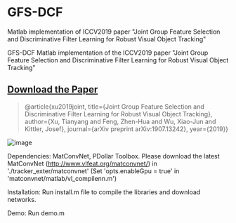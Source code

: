 # GFS-DCF
Matlab implementation of ICCV2019 paper "Joint Group Feature Selection and Discriminative Filter Learning for Robust Visual Object Tracking"

GFS-DCF Matlab implementation of the ICCV2019 paper
"Joint Group Feature Selection and Discriminative Filter Learning for
Robust Visual Object Tracking"

## [Download the Paper](https://www.researchgate.net/publication/334849529_Joint_Group_Feature_Selection_and_Discriminative_Filter_Learning_for_Robust_Visual_Object_Tracking)
>@article{xu2019joint,
  title={Joint Group Feature Selection and Discriminative Filter Learning for Robust Visual Object Tracking},
  author={Xu, Tianyang and Feng, Zhen-Hua and Wu, Xiao-Jun and Kittler, Josef},
  journal={arXiv preprint arXiv:1907.13242},
  year={2019}}

![image](https://github.com/XU-TIANYANG/GFS-DCF/blob/master/Fig.jpg)

Dependencies:
MatConvNet, PDollar Toolbox. 
Please download the latest MatConvNet (http://www.vlfeat.org/matconvnet/) 
in './tracker_exter/matconvnet' 
(Set 'opts.enableGpu = true' in 'matconvnet/matlab/vl_compilenn.m')

Installation:
Run install.m file to compile the libraries and download networks.

Demo:
Run demo.m 









